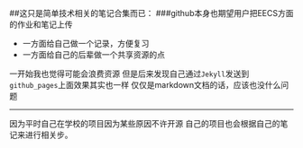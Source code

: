


##这只是简单技术相关的笔记合集而已：
###github本身也期望用户把EECS方面的作业和笔记上传

*   一方面给自己做一个记录，方便复习
*   一方面给自己的后辈做一个共享资源的点

一开始我也觉得可能会浪费资源
但是后来发现自己通过`Jekyll`发送到`github_pages`上面效果其实也一样
仅仅是markdown文档的话，应该也没什么问题

---

因为平时自己在学校的项目因为某些原因不许开源
自己的项目也会根据自己的笔记来进行相关步。
